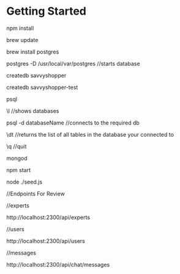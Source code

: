# Getting Started

npm install

brew update

brew install postgres

postgres -D /usr/local/var/postgres //starts database

createdb savvyshopper

createdb savvyshopper-test

psql

\l //shows databases

psql -d databaseName //connects to the required db

\dt //returns the list of all tables in the database your connected to

\q //quit

mongod

npm start

node ./seed.js

//Endpoints For Review

//experts

http://localhost:2300/api/experts

//users

http://localhost:2300/api/users

//messages

http://localhost:2300/api/chat/messages


